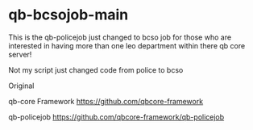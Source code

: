# qb-bcsojob-main
This is the qb-policejob just changed to bcso job for those who are interested in having more than one leo department within there qb core server!

Not my script just changed code from police to bcso

Original

qb-core Framework
https://github.com/qbcore-framework

qb-policejob
https://github.com/qbcore-framework/qb-policejob
